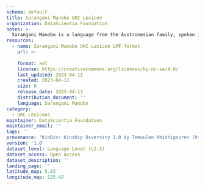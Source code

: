 ```yaml
---
schema: default
title: Sarangani Manobo UKC Lexicon
organization: DataScientia Foundation
notes: >-
  Sarangani Manobo is a language from the Austronesian family, spoken in Oceania. The UKC Lexicon of Sarangani Manobo is represented as a lexico-semantic network. It consists of words, word senses, synsets, as well as sense-level and synset-level relationships.
resources:
  - name: Sarangani Manobo UKC Lexicon LMF format
    url: >-
      
    format: xml
    license: https://creativecommons.org/licenses/by-nc-sa/4.0/
    last_updated: 2023-04-13
    created: 2023-04-13
    size: 0
    release_date: 2023-04-13
    distribution_document: ''
    language: Sarangani Manobo
category:
  - UKC Lexicons
maintainer: DataScientia Foundation
maintainer_email: ''
tags: ''
provenance: 'KinDiv: Kinship Diversity 1.0 by Temuulen Khishigsuren (http://ukc.disi.unitn.it/index.php/kinship/); Princeton WordNet 2.1 by Princeton University (https://wordnet.princeton.edu)'
version: '1.0'
dataset_level: Language Level (L1-2)
dataset_access: Open Access
dataset_description: ''
landing_page: ''
latitude_map: 5.83
longitude_map: 125.42
---
```

